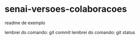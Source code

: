# senai-versoes-colaboracoes 

readme de exemplo 

lembrei do comando: git commit
lembrei do comando: git status

